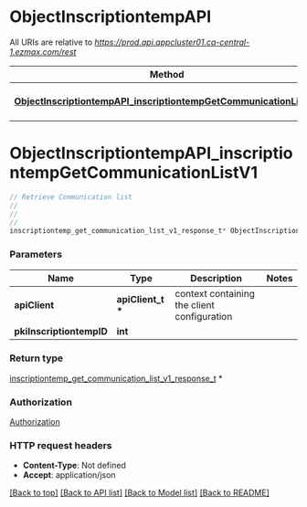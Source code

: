 # ObjectInscriptiontempAPI

All URIs are relative to *https://prod.api.appcluster01.ca-central-1.ezmax.com/rest*

Method | HTTP request | Description
------------- | ------------- | -------------
[**ObjectInscriptiontempAPI_inscriptiontempGetCommunicationListV1**](ObjectInscriptiontempAPI.md#ObjectInscriptiontempAPI_inscriptiontempGetCommunicationListV1) | **GET** /1/object/inscriptiontemp/{pkiInscriptiontempID}/getCommunicationList | Retrieve Communication list


# **ObjectInscriptiontempAPI_inscriptiontempGetCommunicationListV1**
```c
// Retrieve Communication list
//
// 
//
inscriptiontemp_get_communication_list_v1_response_t* ObjectInscriptiontempAPI_inscriptiontempGetCommunicationListV1(apiClient_t *apiClient, int pkiInscriptiontempID);
```

### Parameters
Name | Type | Description  | Notes
------------- | ------------- | ------------- | -------------
**apiClient** | **apiClient_t \*** | context containing the client configuration |
**pkiInscriptiontempID** | **int** |  | 

### Return type

[inscriptiontemp_get_communication_list_v1_response_t](inscriptiontemp_get_communication_list_v1_response.md) *


### Authorization

[Authorization](../README.md#Authorization)

### HTTP request headers

 - **Content-Type**: Not defined
 - **Accept**: application/json

[[Back to top]](#) [[Back to API list]](../README.md#documentation-for-api-endpoints) [[Back to Model list]](../README.md#documentation-for-models) [[Back to README]](../README.md)

